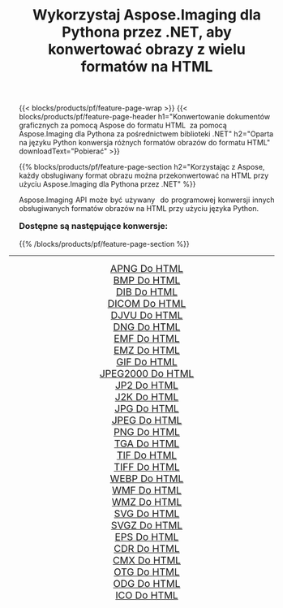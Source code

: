 ﻿---
title: Wykorzystaj Aspose.Imaging dla Pythona przez .NET, aby konwertować obrazy z wielu formatów na HTML 
weight: 3920
url: /pl/python-net/conversion/to/html/ 
lang: pl
langdirlevel: 2
locales: zh-hans,ja,it,ru,de,es,fr,nl,id,lt,pl,pt,vi,tr,ko,zh-hant,ar,hi,th,sv,cs,uk,he
description: Możesz użyć Aspose.Imaging dla Pythona za pośrednictwem biblioteki .NET, aby przekonwertować z różnych formatów na HTML
---

{{< blocks/products/pf/feature-page-wrap >}}
{{< blocks/products/pf/feature-page-header h1="Konwertowanie dokumentów graficznych za pomocą Aspose do formatu HTML  za pomocą Aspose.Imaging dla Pythona za pośrednictwem biblioteki .NET" h2="Oparta na języku Python konwersja różnych formatów obrazów do formatu HTML" downloadText="Pobierać" >}}


{{% blocks/products/pf/feature-page-section  h2="Korzystając z Aspose, każdy obsługiwany format obrazu można przekonwertować na HTML przy użyciu Aspose.Imaging dla Pythona przez .NET" %}}
<p align=justify>Aspose.Imaging API może być używany  do programowej konwersji innych obsługiwanych formatów obrazów na HTML przy użyciu języka Python.</p>
<h3 style="margin-top:16px;">
Dostępne są następujące konwersje:
</h3>
{{% /blocks/products/pf/feature-page-section %}}
<div class="container-fluid productfamilypage bg-gray">
    <div class="convertypes bg-gray agp-content section">
        <div class="container">
		<hr style="margin-left:-20px;"/>
		<div class="row other-converters" style="gap: 10px;font-size: 19px;text-align:center;">
		    <div class='col-md-3 other-converter remove-lp remove-rp'><a href="/imaging/pl/python-net/conversion/apng-to-html/" style="padding:15px;">APNG Do HTML</a></div>
<div class='col-md-3 other-converter remove-lp remove-rp'><a href="/imaging/pl/python-net/conversion/bmp-to-html/" style="padding:15px;">BMP Do HTML</a></div>
<div class='col-md-3 other-converter remove-lp remove-rp'><a href="/imaging/pl/python-net/conversion/dib-to-html/" style="padding:15px;">DIB Do HTML</a></div>
<div class='col-md-3 other-converter remove-lp remove-rp'><a href="/imaging/pl/python-net/conversion/dicom-to-html/" style="padding:15px;">DICOM Do HTML</a></div>
<div class='col-md-3 other-converter remove-lp remove-rp'><a href="/imaging/pl/python-net/conversion/djvu-to-html/" style="padding:15px;">DJVU Do HTML</a></div>
<div class='col-md-3 other-converter remove-lp remove-rp'><a href="/imaging/pl/python-net/conversion/dng-to-html/" style="padding:15px;">DNG Do HTML</a></div>
<div class='col-md-3 other-converter remove-lp remove-rp'><a href="/imaging/pl/python-net/conversion/emf-to-html/" style="padding:15px;">EMF Do HTML</a></div>
<div class='col-md-3 other-converter remove-lp remove-rp'><a href="/imaging/pl/python-net/conversion/emz-to-html/" style="padding:15px;">EMZ Do HTML</a></div>
<div class='col-md-3 other-converter remove-lp remove-rp'><a href="/imaging/pl/python-net/conversion/gif-to-html/" style="padding:15px;">GIF Do HTML</a></div>
<div class='col-md-3 other-converter remove-lp remove-rp'><a href="/imaging/pl/python-net/conversion/jpeg2000-to-html/" style="padding:15px;">JPEG2000 Do HTML</a></div>
<div class='col-md-3 other-converter remove-lp remove-rp'><a href="/imaging/pl/python-net/conversion/jp2-to-html/" style="padding:15px;">JP2 Do HTML</a></div>
<div class='col-md-3 other-converter remove-lp remove-rp'><a href="/imaging/pl/python-net/conversion/j2k-to-html/" style="padding:15px;">J2K Do HTML</a></div>
<div class='col-md-3 other-converter remove-lp remove-rp'><a href="/imaging/pl/python-net/conversion/jpg-to-html/" style="padding:15px;">JPG Do HTML</a></div>
<div class='col-md-3 other-converter remove-lp remove-rp'><a href="/imaging/pl/python-net/conversion/jpeg-to-html/" style="padding:15px;">JPEG Do HTML</a></div>
<div class='col-md-3 other-converter remove-lp remove-rp'><a href="/imaging/pl/python-net/conversion/png-to-html/" style="padding:15px;">PNG Do HTML</a></div>
<div class='col-md-3 other-converter remove-lp remove-rp'><a href="/imaging/pl/python-net/conversion/tga-to-html/" style="padding:15px;">TGA Do HTML</a></div>
<div class='col-md-3 other-converter remove-lp remove-rp'><a href="/imaging/pl/python-net/conversion/tif-to-html/" style="padding:15px;">TIF Do HTML</a></div>
<div class='col-md-3 other-converter remove-lp remove-rp'><a href="/imaging/pl/python-net/conversion/tiff-to-html/" style="padding:15px;">TIFF Do HTML</a></div>
<div class='col-md-3 other-converter remove-lp remove-rp'><a href="/imaging/pl/python-net/conversion/webp-to-html/" style="padding:15px;">WEBP Do HTML</a></div>
<div class='col-md-3 other-converter remove-lp remove-rp'><a href="/imaging/pl/python-net/conversion/wmf-to-html/" style="padding:15px;">WMF Do HTML</a></div>
<div class='col-md-3 other-converter remove-lp remove-rp'><a href="/imaging/pl/python-net/conversion/wmz-to-html/" style="padding:15px;">WMZ Do HTML</a></div>
<div class='col-md-3 other-converter remove-lp remove-rp'><a href="/imaging/pl/python-net/conversion/svg-to-html/" style="padding:15px;">SVG Do HTML</a></div>
<div class='col-md-3 other-converter remove-lp remove-rp'><a href="/imaging/pl/python-net/conversion/svgz-to-html/" style="padding:15px;">SVGZ Do HTML</a></div>
<div class='col-md-3 other-converter remove-lp remove-rp'><a href="/imaging/pl/python-net/conversion/eps-to-html/" style="padding:15px;">EPS Do HTML</a></div>
<div class='col-md-3 other-converter remove-lp remove-rp'><a href="/imaging/pl/python-net/conversion/cdr-to-html/" style="padding:15px;">CDR Do HTML</a></div>
<div class='col-md-3 other-converter remove-lp remove-rp'><a href="/imaging/pl/python-net/conversion/cmx-to-html/" style="padding:15px;">CMX Do HTML</a></div>
<div class='col-md-3 other-converter remove-lp remove-rp'><a href="/imaging/pl/python-net/conversion/otg-to-html/" style="padding:15px;">OTG Do HTML</a></div>
<div class='col-md-3 other-converter remove-lp remove-rp'><a href="/imaging/pl/python-net/conversion/odg-to-html/" style="padding:15px;">ODG Do HTML</a></div>
<div class='col-md-3 other-converter remove-lp remove-rp'><a href="/imaging/pl/python-net/conversion/ico-to-html/" style="padding:15px;">ICO Do HTML</a></div>
                </div>
        </div>
    </div>
</div>
<br/>

